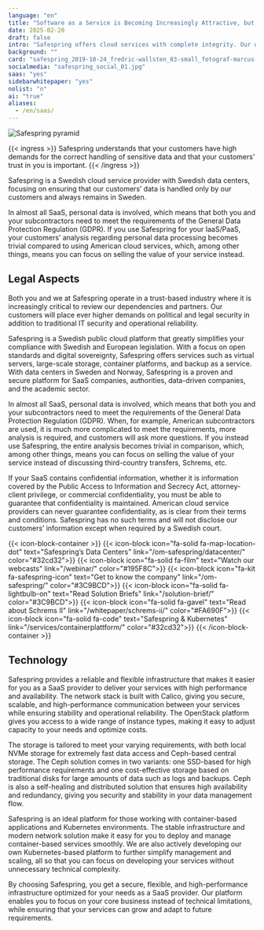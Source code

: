 ```yaml
---
language: "en"
title: "Software as a Service is Becoming Increasingly Attractive, but How is Personal Data Handled?"
date: 2025-02-20
draft: false
intro: "Safespring offers cloud services with complete integrity. Our data centers, located in Sweden, ensure that your data is handled only by you – and never exported outside the country."
background: ""
card: "safespring_2019-10-24_fredric-wallsten_03-small_fotograf-marcus-boberg.jpg"
socialmedia: "safespring_social_01.jpg"
saas: "yes"
sidebarwhitepaper: "yes"
nolist: "n"
ai: "true"
aliases:
  - /en/saas/
---
```


![Safespring pyramid](/img/graphics/safespring-pyramid-2025.svg)

{{< ingress >}}
Safespring understands that your customers have high demands for the correct handling of sensitive data and that your customers’ trust in you is important.
{{< /ingress >}}

Safespring is a Swedish cloud service provider with Swedish data centers, focusing on ensuring that our customers’ data is handled only by our customers and always remains in Sweden.

In almost all SaaS, personal data is involved, which means that both you and your subcontractors need to meet the requirements of the General Data Protection Regulation (GDPR). If you use Safespring for your IaaS/PaaS, your customers’ analysis regarding personal data processing becomes trivial compared to using American cloud services, which, among other things, means you can focus on selling the value of your service instead.

## Legal Aspects

Both you and we at Safespring operate in a trust-based industry where it is increasingly critical to review our dependencies and partners. Our customers will place ever higher demands on political and legal security in addition to traditional IT security and operational reliability.

Safespring is a Swedish public cloud platform that greatly simplifies your compliance with Swedish and European legislation. With a focus on open standards and digital sovereignty, Safespring offers services such as virtual servers, large-scale storage, container platforms, and backup as a service. With data centers in Sweden and Norway, Safespring is a proven and secure platform for SaaS companies, authorities, data-driven companies, and the academic sector.

In almost all SaaS, personal data is involved, which means that both you and your subcontractors need to meet the requirements of the General Data Protection Regulation (GDPR). When, for example, American subcontractors are used, it is much more complicated to meet the requirements, more analysis is required, and customers will ask more questions. If you instead use Safespring, the entire analysis becomes trivial in comparison, which, among other things, means you can focus on selling the value of your service instead of discussing third-country transfers, Schrems, etc.

If your SaaS contains confidential information, whether it is information covered by the Public Access to Information and Secrecy Act, attorney-client privilege, or commercial confidentiality, you must be able to guarantee that confidentiality is maintained. American cloud service providers can never guarantee confidentiality, as is clear from their terms and conditions. Safespring has no such terms and will not disclose our customers’ information except when required by a Swedish court.

{{< icon-block-container >}}
{{< icon-block icon="fa-solid fa-map-location-dot" text="Safespring’s Data Centers" link="/om-safespring/datacenter/" color="#32cd32">}}
{{< icon-block icon="fa-solid fa-film" text="Watch our webcasts" link="/webinar/" color="#195F8C">}}
{{< icon-block icon="fa-kit fa-safespring-icon" text="Get to know the company" link="/om-safespring/" color="#3C9BCD">}}
{{< icon-block icon="fa-solid fa-lightbulb-on" text="Read Solution Briefs" link="/solution-brief/" color="#3C9BCD">}}
{{< icon-block icon="fa-solid fa-gavel" text="Read about Schrems II" link="/whitepaper/schrems-ii/" color="#FA690F">}}
{{< icon-block icon="fa-solid fa-code" text="Safespring & Kubernetes" link="/services/containerplattform/" color="#32cd32">}}
{{< /icon-block-container >}}

## Technology

Safespring provides a reliable and flexible infrastructure that makes it easier for you as a SaaS provider to deliver your services with high performance and availability. The network stack is built with Calico, giving you secure, scalable, and high-performance communication between your services while ensuring stability and operational reliability. The OpenStack platform gives you access to a wide range of instance types, making it easy to adjust capacity to your needs and optimize costs.

The storage is tailored to meet your varying requirements, with both local NVMe storage for extremely fast data access and Ceph-based central storage. The Ceph solution comes in two variants: one SSD-based for high performance requirements and one cost-effective storage based on traditional disks for large amounts of data such as logs and backups. Ceph is also a self-healing and distributed solution that ensures high availability and redundancy, giving you security and stability in your data management flow.

Safespring is an ideal platform for those working with container-based applications and Kubernetes environments. The stable infrastructure and modern network solution make it easy for you to deploy and manage container-based services smoothly. We are also actively developing our own Kubernetes-based platform to further simplify management and scaling, all so that you can focus on developing your services without unnecessary technical complexity.

By choosing Safespring, you get a secure, flexible, and high-performance infrastructure optimized for your needs as a SaaS provider. Our platform enables you to focus on your core business instead of technical limitations, while ensuring that your services can grow and adapt to future requirements.
